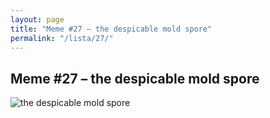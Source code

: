 ```yaml
---
layout: page
title: "Meme #27 – the despicable mold spore"
permalink: "/lista/27/"
---
```


## Meme #27 – the despicable mold spore

![the despicable mold spore](https://i.chzbgr.com/full/10441187328/h51E85B13/despicable-mold-spore)

